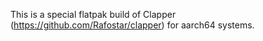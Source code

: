 This is a special flatpak build of Clapper (https://github.com/Rafostar/clapper) for aarch64 systems.
